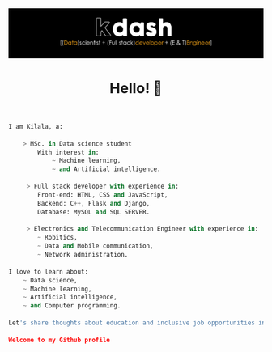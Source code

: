 <div align="center">
    <img src ="https://github.com/kdaxh/My-Portfolio/blob/b19398c76697ea24073451cc80559836ee2cb238/kd-v1.png" />
    
    
</div>

<h1 align='center'> Hello! 👋</h1> 

<br>

```python
I am Kilala, a:

    > MSc. in Data science student 
        With interest in: 
            ~ Machine learning, 
            ~ and Artificial intelligence.
          
     > Full stack developer with experience in:
        Front-end: HTML, CSS and JavaScript,
        Backend: C++, Flask and Django,
        Database: MySQL and SQL SERVER.
        
     > Electronics and Telecommunication Engineer with experience in:
        ~ Robitics,
        ~ Data and Mobile communication,
        ~ Network administration.

I love to learn about:
    ~ Data science, 
    ~ Machine learning, 
    ~ Artificial intelligence,
    ~ and Computer programming. 

Let's share thoughts about education and inclusive job opportunities in tech!

Welcome to my Github profile
